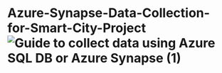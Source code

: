 # Azure-Synapse-Data-Collection-for-Smart-City-Project![Guide to collect data using Azure SQL DB or Azure Synapse (1)](https://user-images.githubusercontent.com/56233967/127264398-11390e3f-f268-43df-8a02-1326718d199c.png)
